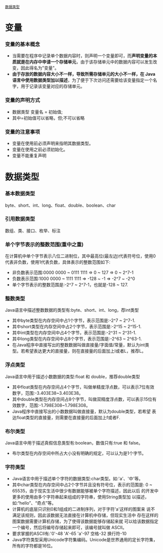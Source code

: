 <a href="#head">`数据类型`</a>


# 变量
### 变量的基本概念
* 当需要在程序中记录单个数据内容时，则声明一个变量即可，而**声明变量的本质就是在内存中申请一个存储单元**，由于该存储单元中的数据内容可以发生改变，因此得名为"变量"。
* **由于存放的数据内容大小不一样，导致所需存储单元的大小不一样，在 Java语言中使用数据类型加以描述**，为了便于下次访问还需要给该变量指定一个名字，用于记录该变量对应的存储单元。
### 变量的声明方式
* 数据类型 变量名 = 初始值;
* 其中=初始值可以省略，但;不可以省略
### 变量的注意事项
* 变量在使用前必须声明来指明其数据类型。 
* 变量在使用之前必须初始化。
* 变量不能重复声明

# 数据类型
### 基本数据类型
byte、short、int、long、float、double、boolean、char
### 引用数据类型
数组、类、接口、枚举、标注
### 单个字节表示的整数范围(重中之重)
在计算机中单个字节表示八位二进制位，其中最高位(最左边)代表符号位，使用0代表非负数，使用1代表负数，具体表示的整数范围如下:
* 非负数表示范围:0000 0000 ~ 0111 1111 => 0 ~ 127 => 0 ~ 2^7-1
* 负数表示范围:1000 0000 ~ 1111 1111 => -128 ~ -1 => -2^7 ~ -2^0
* 单个字节表示的整数范围是:-2^7 ~ 2^7-1，也就是-128 ~ 127.
### 整数类型
Java语言中描述整数数据的类型有:byte、short、int、long，荐int类型
* 其中byte类型在内存空间中占1个字节，表示范围是:-2^7 ~ 2^7-1.
* 其中short类型在内存空间中占2个字节，表示范围是:-2^15 ~ 2^15-1.
* 其中int类型在内存空间中占4个字节，表示范围是:-2^31 ~ 2^31-1.
* 其中long类型在内存空间中占8个字节，表示范围是:-2^63 ~ 2^63-1.
* 在Java程序中直接写出的整数数据叫做直接量/字面值/常量，默认为int类 型。若希望表达更大的直接量，则在直接量的后面加上l或者L，推荐L。
### 浮点类型
Java语言中用于描述小数数据的类型:float 和 double，推荐double类型 
* 其中float类型在内存空间占4个字节，叫做单精度浮点数，可以表示7位有效数字，范围:-3.403E38~3.403E38。
* 其中double类型在内存空间占8个字节，叫做双精度浮点数，可以表示15位有效数字，范围:-1.798E308~1.798E308。
* Java程序中直接写出的小数数据叫做直接量，默认为double类型，若希望 表达float类型的直接量，则需要在直接量的后面加上f或者F.
### 布尔类型
Java语言中用于描述真假信息类型有:boolean，数值只有:true 和 false。 
* 布尔类型在内存空间中所占大小没有明确的规定，可以认为是1个字节。
### 字符类型
* Java语言中用于描述单个字符的数据类型:char类型。如:'a'、'中'等。
* 其中char类型在内存空间中占2个字节并且没有符号位，表示的范围是: 0 ~ 65535，由于现实生活中很少有数据能够被单个字符描述，因此以后 的开发中更多的使用由多个字符串起来组成的字符串，使用String类型加 以描述，如:“hello”、“奇点”等。
* 计算机的底层只识别0和1组成的二进制序列，对于字符'a'这样的图案来 说不满足该规则，因此该数据无法直接在计算机中存储，但现实生活中 存在这样的图案数据需要计算机存储，为了使得该数据能够存储起来就 可以给该数据指定一个编号，然后将编号存储起来即可，该编号就叫做 ASCII。
* 要求掌握的ASCII有:'0'-48 'A'-65 'a'-97 空格-32 换行符-10
* Java字符类型采用Unicode字符集编码。Unicode是世界通用的定长字符集，所有的字符都是16位。
